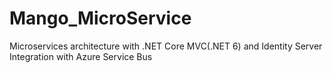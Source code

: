 # Mango_MicroService
Microservices architecture with .NET Core MVC(.NET 6) and Identity Server Integration with Azure Service Bus
